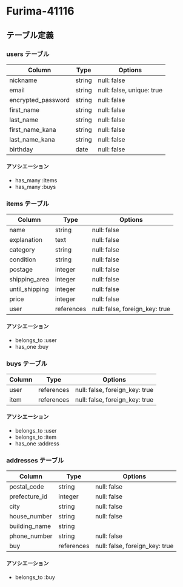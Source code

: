 # Furima-41116

## テーブル定義

### users テーブル

| Column           | Type   | Options                   |
|------------------|--------|---------------------------|
| nickname         | string | null: false               |
| email            | string | null: false, unique: true |
| encrypted_password | string | null: false               |
| first_name       | string | null: false               |
| last_name        | string | null: false               |
| first_name_kana  | string | null: false               |
| last_name_kana   | string | null: false               |
| birthday         | date   | null: false               |

#### アソシエーション

- has_many :items
- has_many :buys

### items テーブル

| Column       | Type       | Options                        |
|--------------|------------|--------------------------------|
| name         | string     | null: false                    |
| explanation  | text       | null: false                    |
| category     | string     | null: false                    |
| condition    | string     | null: false                    |
| postage      | integer     | null: false                    |
| shipping_area| integer     | null: false                    |
| until_shipping | integer     | null: false                    |
| price        | integer    | null: false                    |
| user         | references | null: false, foreign_key: true |

#### アソシエーション

- belongs_to :user
- has_one :buy

### buys テーブル

| Column       | Type       | Options                        |
|--------------|------------|--------------------------------|
| user         | references | null: false, foreign_key: true |
| item         | references | null: false, foreign_key: true |

#### アソシエーション

- belongs_to :user
- belongs_to :item
- has_one :address

### addresses テーブル

| Column          | Type       | Options                        |
|-----------------|------------|--------------------------------|
| postal_code     | string     | null: false                    |
| prefecture_id   | integer    | null: false                    |
| city            | string     | null: false                    |
| house_number    | string     | null: false                    |
| building_name   | string     |                                |
| phone_number    | string     | null: false                    |
| buy             | references | null: false, foreign_key: true |

#### アソシエーション

- belongs_to :buy